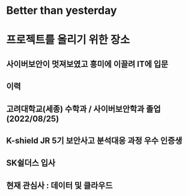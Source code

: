 # Better than yesterday

# 프로젝트를 올리기 위한 장소
## 사이버보안이 멋져보였고 흥미에 이끌려 IT에 입문
## 이력
## 고려대학교(세종) 수학과 / 사이버보안학과 졸업 (2022/08/25)
## K-shield JR 5기 보안사고 분석대응 과정 우수 인증생
## SK쉴더스 입사
## 현재 관심사 : 데이터 및 클라우드
